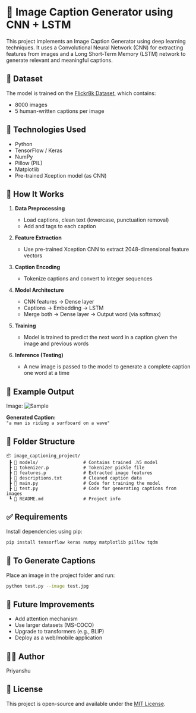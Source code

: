 # 🧠 Image Caption Generator using CNN + LSTM

This project implements an Image Caption Generator using deep learning techniques. It uses a Convolutional Neural Network (CNN) for extracting features from images and a Long Short-Term Memory (LSTM) network to generate relevant and meaningful captions.

## 📂 Dataset
The model is trained on the [Flickr8k Dataset](https://www.kaggle.com/datasets/adityajn105/flickr8k), which contains:
- 8000 images
- 5 human-written captions per image

## 🧰 Technologies Used
- Python
- TensorFlow / Keras
- NumPy
- Pillow (PIL)
- Matplotlib
- Pre-trained Xception model (as CNN)

## 🚀 How It Works

1. **Data Preprocessing**
   - Load captions, clean text (lowercase, punctuation removal)
   - Add <start> and <end> tags to each caption

2. **Feature Extraction**
   - Use pre-trained Xception CNN to extract 2048-dimensional feature vectors

3. **Caption Encoding**
   - Tokenize captions and convert to integer sequences

4. **Model Architecture**
   - CNN features → Dense layer
   - Captions → Embedding → LSTM
   - Merge both → Dense layer → Output word (via softmax)

5. **Training**
   - Model is trained to predict the next word in a caption given the image and previous words

6. **Inference (Testing)**
   - A new image is passed to the model to generate a complete caption one word at a time

## 🧪 Example Output

Image: ![Sample](https://raw.githubusercontent.com/yourusername/yourrepo/main/sample.jpg)

**Generated Caption:**  
`"a man is riding a surfboard on a wave"`

## 📁 Folder Structure
```
📦 image_captioning_project/
 ┣ 📂 models/                 # Contains trained .h5 model
 ┣ 📄 tokenizer.p             # Tokenizer pickle file
 ┣ 📄 features.p              # Extracted image features
 ┣ 📄 descriptions.txt        # Cleaned caption data
 ┣ 📄 main.py                 # Code for training the model
 ┣ 📄 test.py                 # Code for generating captions from images
 ┗ 📄 README.md               # Project info
```

## ✅ Requirements
Install dependencies using pip:

```bash
pip install tensorflow keras numpy matplotlib pillow tqdm
```

## 📸 To Generate Captions
Place an image in the project folder and run:
```bash
python test.py --image test.jpg
```

## 📌 Future Improvements
- Add attention mechanism
- Use larger datasets (MS-COCO)
- Upgrade to transformers (e.g., BLIP)
- Deploy as a web/mobile application

## 👨‍💻 Author
Priyanshu

## 📜 License
This project is open-source and available under the [MIT License](LICENSE).
